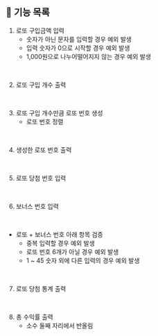 ## 📝 기능 목록
1. 로또 구입금액 입력
   - 숫자가 아닌 문자를 입력할 경우 예외 발생
   - 입력 숫자가 0으로 시작할 경우 예외 발생
   - 1,000원으로 나누어떨어지지 않는 경우 예외 발생
</br>


2. 로또 구입 개수 출력
</br>


3. 로또 구입 개수만큼 로또 번호 생성
    - 로또 번호 정렬
</br>


4. 생성한 로또 번호 출력
</br>


5. 로또 당첨 번호 입력
</br>


6. 보너스 번호 입력
</br>


* 로또 + 보너스 번호 아래 항목 검증
   - 중복 입력할 경우 예외 발생
   - 로또 번호 6개가 아닐 경우 예외 발생
   - 1 ~ 45 숫자 외에 다른 입력의 경우 예외 발생
</br>


7. 로또 당첨 통계 출력
</br>


8. 총 수익률 출력
    - 소수 둘째 자리에서 반올림